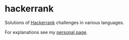 # hackerrank
Solutions of [Hackerrank](https://www.hackerrank.com) challenges in various languages.

For explanations see my [personal page](http://pidanic.com/hackerrank/).
